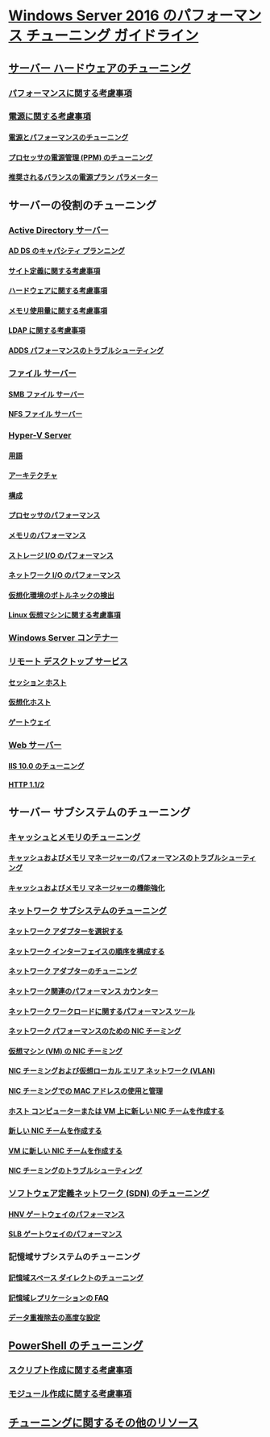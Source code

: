 # [Windows Server 2016 のパフォーマンス チューニング ガイドライン](index.md)
## [サーバー ハードウェアのチューニング](hardware/index.md)
### [パフォーマンスに関する考慮事項](hardware/index.md)
### [電源に関する考慮事項](hardware/power.md)
#### [電源とパフォーマンスのチューニング](hardware/power/power-performance-tuning.md)
#### [プロセッサの電源管理 (PPM) のチューニング](hardware/power/processor-power-management-tuning.md)
#### [推奨されるバランスの電源プラン パラメーター](hardware/power/recommended-balanced-plan-parameters.md)
## サーバーの役割のチューニング
### [Active Directory サーバー](role/active-directory-server/index.md)
#### [AD DS のキャパシティ プランニング](role/active-directory-server/capacity-planning-for-active-directory-domain-services.md)
#### [サイト定義に関する考慮事項](role/active-directory-server/site-definition-considerations.md)
#### [ハードウェアに関する考慮事項](role/active-directory-server/hardware-considerations.md)
#### [メモリ使用量に関する考慮事項](role/active-directory-server/memory-usage-considerations.md)
#### [LDAP に関する考慮事項](role/active-directory-server/ldap-considerations.md)
#### [ADDS パフォーマンスのトラブルシューティング](role/active-directory-server/troubleshoot.md)
### [ファイル サーバー](role/file-server/index.md)
#### [SMB ファイル サーバー](role/file-server/smb-file-server.md)
#### [NFS ファイル サーバー](role/file-server/nfs-file-server.md)
### [Hyper-V Server](role/hyper-v-server/index.md)
#### [用語](role/hyper-v-server/terminology.md)
#### [アーキテクチャ](role/hyper-v-server/architecture.md)
#### [構成](role/hyper-v-server/configuration.md)
#### [プロセッサのパフォーマンス](role/hyper-v-server/processor-performance.md)
#### [メモリのパフォーマンス](role/hyper-v-server/memory-performance.md)
#### [ストレージ I/O のパフォーマンス](role/hyper-v-server/storage-io-performance.md)
#### [ネットワーク I/O のパフォーマンス](role/hyper-v-server/network-io-performance.md)
#### [仮想化環境のボトルネックの検出](role/hyper-v-server/detecting-virtualized-environment-bottlenecks.md)
#### [Linux 仮想マシンに関する考慮事項](role/hyper-v-server/linux-virtual-machine-considerations.md)
### [Windows Server コンテナー](role/windows-server-container/index.md)
### [リモート デスクトップ サービス](role/remote-desktop/session-hosts.md)
#### [セッション ホスト](role/remote-desktop/session-hosts.md)
#### [仮想化ホスト](role/remote-desktop/virtualization-hosts.md)
#### [ゲートウェイ](role/remote-desktop/gateways.md)
### [Web サーバー](role/web-server/index.md)
#### [IIS 10.0 のチューニング](role/web-server/tuning-iis-10.md)
#### [HTTP 1.1/2](role/web-server/http-performance.md)
## サーバー サブシステムのチューニング
### [キャッシュとメモリのチューニング](subsystem/cache-memory-management/index.md)
#### [キャッシュおよびメモリ マネージャーのパフォーマンスのトラブルシューティング](subsystem/cache-memory-management/troubleshoot.md)
#### [キャッシュおよびメモリ マネージャーの機能強化](subsystem/cache-memory-management/improvements-in-windows-server.md)
### [ネットワーク サブシステムのチューニング](../../networking/technologies/network-subsystem/net-sub-performance-top.md)
#### [ネットワーク アダプターを選択する](../../networking/technologies/network-subsystem/net-sub-choose-nic.md)
#### [ネットワーク インターフェイスの順序を構成する](../../networking/technologies/network-subsystem/net-sub-interface-metric.md)
#### [ネットワーク アダプターのチューニング](../../networking/technologies/network-subsystem/net-sub-performance-tuning-nics.md)
#### [ネットワーク関連のパフォーマンス カウンター](../../networking/technologies/network-subsystem/net-sub-performance-counters.md)
#### [ネットワーク ワークロードに関するパフォーマンス ツール](../../networking/technologies/network-subsystem/net-sub-performance-tools.md)
#### [ネットワーク パフォーマンスのための NIC チーミング](../../networking/technologies/nic-teaming/NIC-Teaming.md)
#### [仮想マシン (VM) の NIC チーミング](../../networking/technologies/nic-teaming/nic-teaming.md)
#### [NIC チーミングおよび仮想ローカル エリア ネットワーク (VLAN)](../../networking/technologies/nic-teaming/nic-teaming.md)
#### [NIC チーミングでの MAC アドレスの使用と管理](../../networking/technologies/nic-teaming/NIC-Teaming-MAC-address-Use-and-Management.md)
#### [ホスト コンピューターまたは VM 上に新しい NIC チームを作成する](../../networking/technologies/nic-teaming/create-a-New-NIC-Team-on-a-Host-computer-or-VM.md)
#### [新しい NIC チームを作成する](../../networking/technologies/nic-teaming/create-a-new-nic-team-on-a-host-computer-or-vm.md)
#### [VM に新しい NIC チームを作成する](../../networking/technologies/nic-teaming/create-a-new-nic-team-on-a-host-computer-or-vm.md)
#### [NIC チーミングのトラブルシューティング](../../networking/technologies/nic-teaming/Troubleshooting-NIC-Teaming.md)
### [ソフトウェア定義ネットワーク (SDN) のチューニング](subsystem/software-defined-networking/index.md)
#### [HNV ゲートウェイのパフォーマンス](subsystem/software-defined-networking/hnv-gateway-performance.md)
#### [SLB ゲートウェイのパフォーマンス](subsystem/software-defined-networking/slb-gateway-performance.md)
### 記憶域サブシステムのチューニング
#### [記憶域スペース ダイレクトのチューニング](subsystem/storage-spaces-direct/index.md)
#### [記憶域レプリケーションの FAQ](../../storage/storage-replica/storage-replica-frequently-asked-questions.md)
#### [データ重複除去の高度な設定](../../storage/data-deduplication/advanced-settings.md)
## [PowerShell のチューニング](powershell/index.md)
### [スクリプト作成に関する考慮事項](powershell/script-authoring-considerations.md)
### [モジュール作成に関する考慮事項](powershell/module-authoring-considerations.md)
## [チューニングに関するその他のリソース](additional-resources.md)